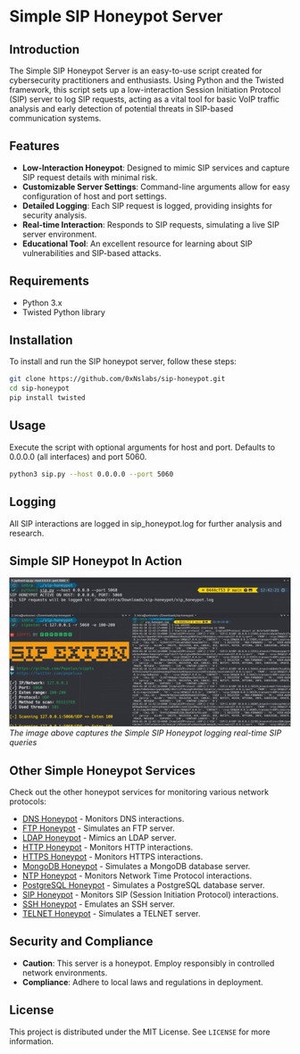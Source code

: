# Simple SIP Honeypot Server

## Introduction
The Simple SIP Honeypot Server is an easy-to-use script created for cybersecurity practitioners and enthusiasts. Using Python and the Twisted framework, this script sets up a low-interaction Session Initiation Protocol (SIP) server to log SIP requests, acting as a vital tool for basic VoIP traffic analysis and early detection of potential threats in SIP-based communication systems.

## Features
- **Low-Interaction Honeypot**: Designed to mimic SIP services and capture SIP request details with minimal risk.
- **Customizable Server Settings**: Command-line arguments allow for easy configuration of host and port settings.
- **Detailed Logging**: Each SIP request is logged, providing insights for security analysis.
- **Real-time Interaction**: Responds to SIP requests, simulating a live SIP server environment.
- **Educational Tool**: An excellent resource for learning about SIP vulnerabilities and SIP-based attacks.

## Requirements
- Python 3.x
- Twisted Python library

## Installation
To install and run the SIP honeypot server, follow these steps:

```bash
git clone https://github.com/0xNslabs/sip-honeypot.git
cd sip-honeypot
pip install twisted
```

## Usage

Execute the script with optional arguments for host and port. Defaults to 0.0.0.0 (all interfaces) and port 5060.


```bash
python3 sip.py --host 0.0.0.0 --port 5060
```

## Logging

All SIP interactions are logged in sip_honeypot.log for further analysis and research.

## Simple SIP Honeypot In Action

![Simple SIP Honeypot in Action](https://raw.githubusercontent.com/0xNslabs/sip-honeypot/main/PoC.png)
*The image above captures the Simple SIP Honeypot logging real-time SIP queries*

## Other Simple Honeypot Services

Check out the other honeypot services for monitoring various network protocols:

- [DNS Honeypot](https://github.com/0xNslabs/dns-honeypot) - Monitors DNS interactions.
- [FTP Honeypot](https://github.com/0xNslabs/ftp-honeypot) - Simulates an FTP server.
- [LDAP Honeypot](https://github.com/0xNslabs/ldap-honeypot) - Mimics an LDAP server.
- [HTTP Honeypot](https://github.com/0xNslabs/http-honeypot) - Monitors HTTP interactions.
- [HTTPS Honeypot](https://github.com/0xNslabs/https-honeypot) - Monitors HTTPS interactions.
- [MongoDB Honeypot](https://github.com/0xNslabs/mongodb-honeypot) - Simulates a MongoDB database server.
- [NTP Honeypot](https://github.com/0xNslabs/ntp-honeypot) - Monitors Network Time Protocol interactions.
- [PostgreSQL Honeypot](https://github.com/0xNslabs/postgresql-honeypot) - Simulates a PostgreSQL database server.
- [SIP Honeypot](https://github.com/0xNslabs/sip-honeypot) - Monitors SIP (Session Initiation Protocol) interactions.
- [SSH Honeypot](https://github.com/0xNslabs/ssh-honeypot) - Emulates an SSH server.
- [TELNET Honeypot](https://github.com/0xNslabs/telnet-honeypot) - Simulates a TELNET server.

## Security and Compliance
- **Caution**: This server is a honeypot. Employ responsibly in controlled network environments.
- **Compliance**: Adhere to local laws and regulations in deployment.

## License
This project is distributed under the MIT License. See `LICENSE` for more information.
